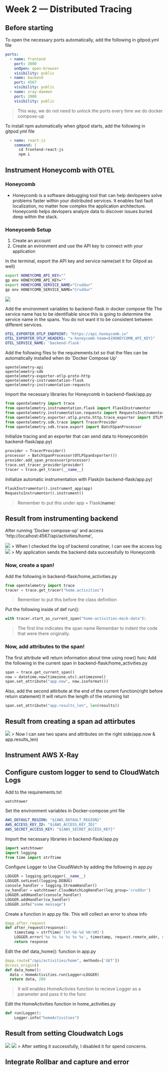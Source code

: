 # Week 2 — Distributed Tracing

## Before starting
To open the necessary ports automatically, add the following in gitpod.yml file

```yml
ports:
  - name: frontend
    port: 3000
    onOpen: open-browser
    visibility: public
  - name: backend
    port: 4567
    visibility: public
  - name: xray-daemon
    port: 2000
    visibility: public
```
> This way, we do not need to unlock the ports every time we do docker compose-up

To install npm automatically when gitpod starts, add the following in gitpod.yml file

```yml
  - name: react-js
    command: |
      cd frontend-react-js
      npm i
``` 

## Instrument Honeycomb with OTEL

### Honeycomb
- Honeycomb is a software debugging tool that can help devlopeers solve problems faster within your distributed services. It enables fast fault localization, no matter how complex the application architecture. Honeycomb helps devlopers analyze data to discover issues buried deep within the stack.

### Honeycomb Setup
1. Create an account
2. Create an evironment and use the API key to connect with your application

In the terminal, export the API key and service name(set it for Gitpod as well)

```sh
export HONEYCOMB_API_KEY=""
gp env HONEYCOMB_API_KEY=""
export HONEYCOMB_SERVICE_NAME="Cruddur"
gp env HONEYCOMB_SERVICE_NAME="Cruddur"
```

<img src = "images/Honeycomb env.png" >

Add the environment variables to backend-flask in docker compose file
The service name has to be identifiable since this is going to determine the service name in the spans. You do not want it to be consistent between different services.

```yml
OTEL_EXPORTER_OTLP_ENDPOINT: "https://api.honeycomb.io"
OTEL_EXPORTER_OTLP_HEADERS: "x-honeycomb-team=${HONEYCOMB_API_KEY}"
OTEL_SERVICE_NAME: 'backend-flask'
```

Add the following files to the requirements.txt so that the files can be automatically installed when do 'Docker Compose Up'

```
opentelemetry-api 
opentelemetry-sdk 
opentelemetry-exporter-otlp-proto-http 
opentelemetry-instrumentation-flask 
opentelemetry-instrumentation-requests
```

Import the necessary libraries for Honeycomb in backend-flask/app.py
```py
from opentelemetry import trace
from opentelemetry.instrumentation.flask import FlaskInstrumentor
from opentelemetry.instrumentation.requests import RequestsInstrumentor
from opentelemetry.exporter.otlp.proto.http.trace_exporter import OTLPSpanExporter
from opentelemetry.sdk.trace import TracerProvider
from opentelemetry.sdk.trace.export import BatchSpanProcessor
```

Initialize tracing and an exporter that can send data to Honeycomb(in backend-flask/app.py)
```py
provider = TracerProvider()
processor = BatchSpanProcessor(OTLPSpanExporter())
provider.add_span_processor(processor)
trace.set_tracer_provider(provider)
tracer = trace.get_tracer(__name__)
```

Initialize automatic instrumentation with Flask(in backend-flask/app.py)
```py
FlaskInstrumentor().instrument_app(app)
RequestsInstrumentor().instrument()
```
> Remember to put this under app = Flask(__name__)

## Result from instrumenting backend

After running 'Docker compose-up' and access 'http://localhost:4567/api/activities/home',

<img src = "images/backendlog_honey.png" >
> When I checked the log of backend conatiner, I can see the access log


<img src = "images/Honeycomb.png" >
> My application sends the backend data successfully to Honeycomb

### Now, create a span!

Add the following in backend-flask/home_activities.py 
```py
from opentelemetry import trace
tracer = trace.get_tracer("home.activities")
```
> Remember to put this before the class definition

Put the following inside of def run():
```py
with tracer.start_as_current_span("home-activities-mock-data"):
```
> The first line indicates the span name
> Remember to indent the code that were there originally.

### Now, add attributes to the span!

The first attribute will return information about time using now() func
Add the following in the current span in backend-flask/home_activities.py 

```py
span = trace.get_current_span()
now = datetime.now(timezone.utc).astimezone()
span.set_attribute("app.now", now.isoformat())
```

Also, add the second attirbute at the end of the current function(right before return statement)
It will return the length of the returning list

```py
span.set_attribute("app.results_len", len(results))
```

## Result from creating a span ad attirbutes

<img src = "images/Honeycomb_span.png" >
> Now I can see two spans and attributes on the right side(app.now & app.results_len)


## Instrument AWS X-Ray

## Configure custom logger to send to CloudWatch Logs

Add to the requirements.txt

```
watchtower
```

Set the environment variables in Docker-compose.yml file

```yml
AWS_DEFAULT_REGION: "${AWS_DEFAULT_REGION}"
AWS_ACCESS_KEY_ID: "${AWS_ACCESS_KEY_ID}"
AWS_SECRET_ACCESS_KEY: "${AWS_SECRET_ACCESS_KEY}"
```

Import the necessary libraries in backend-flask/app.py

```py
import watchtower
import logging
from time import strftime
```

Configure Logger to Use CloudWatch by adding the following in app.py

```py
LOGGER = logging.getLogger(__name__)
LOGGER.setLevel(logging.DEBUG)
console_handler = logging.StreamHandler()
cw_handler = watchtower.CloudWatchLogHandler(log_group='cruddur')
LOGGER.addHandler(console_handler)
LOGGER.addHandler(cw_handler)
LOGGER.info("some message")
```

Create a function in app.py file.
This will collect an error to show info 
```py
@app.after_request
def after_request(response):
    timestamp = strftime('[%Y-%b-%d %H:%M]')
    LOGGER.error('%s %s %s %s %s %s', timestamp, request.remote_addr, request.method, request.scheme, request.full_path, response.status)
    return response
```

Edit the def data_home(): function in app.py
```py
@app.route("/api/activities/home", methods=['GET'])
@cross_origin()
def data_home():
  data = HomeActivities.run(Logger=LOGGER)
  return data, 200
```
> It will enables HomeActivies function to recieve Logger as a parameter and pass it to the func

Edit the HomeActivities function in home_activities.py
```py
def run(Logger):  
    Logger.info("homeActivities")
```
## Result from setting Cloudwatch Logs

<img src = "images/cloudwatch.png" >
<img src = "images/cloudwatch_log.png" >
> After setting it successfully, I disabled it for spend concerns.

## Integrate Rollbar and capture and error